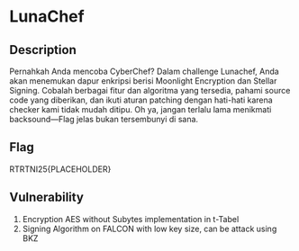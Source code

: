# LunaChef

## Description
Pernahkah Anda mencoba CyberChef? Dalam challenge Lunachef, Anda akan menemukan dapur enkripsi berisi Moonlight Encryption dan Stellar Signing. Cobalah berbagai fitur dan algoritma yang tersedia, pahami source code yang diberikan, dan ikuti aturan patching dengan hati-hati karena checker kami tidak mudah ditipu. Oh ya, jangan terlalu lama menikmati backsound—Flag jelas bukan tersembunyi di sana.

## Flag 
RTRTNI25{PLACEHOLDER}

## Vulnerability
1. Encryption AES without Subytes implementation in t-Tabel
2. Signing Algorithm on FALCON with low key size, can be attack using BKZ
